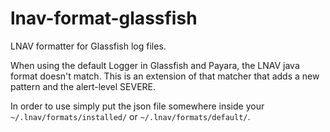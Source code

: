 # lnav-format-glassfish
LNAV formatter for Glassfish log files.

When using the default Logger in Glassfish and Payara, the LNAV java format doesn't match. This is an extension of that matcher that adds a new pattern and the alert-level SEVERE.

In order to use simply put the json file somewhere inside your `~/.lnav/formats/installed/` or `~/.lnav/formats/default/`.
